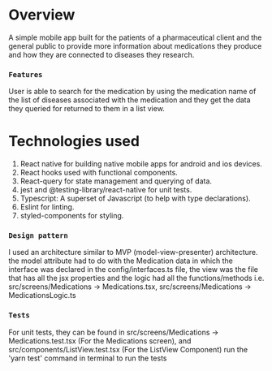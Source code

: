 # Overview

A simple mobile app built for the patients of a pharmaceutical client and the general public to provide more information about medications they produce and how they are connected to diseases they research.

### `Features`

User is able to search for the medication by using the medication name of the list of diseases associated with the medication and they get the data they queried for returned to them in a list view.

# Technologies used

1. React native for building native mobile apps for android and ios devices.
2. React hooks used with functional components.
3. React-query for state management and querying of data.
4. jest and @testing-library/react-native for unit tests.
5. Typescript: A superset of Javascript (to help with type declarations).
6. Eslint for linting.
7. styled-components for styling.

### `Design pattern`

I used an architecture similar to MVP (model-view-presenter) architecture. the model attribute had to do with the Medication data in which the interface was declared in the config/interfaces.ts file, the view was the file that has all the jsx properties and the logic had all the functions/methods i.e. src/screens/Medications -> Medications.tsx, src/screens/Medications -> MedicationsLogic.ts

### `Tests`

For unit tests, they can be found in src/screens/Medications -> Medications.test.tsx (For the Medications screen), and src/components/ListView.test.tsx (For the ListView Component) run the 'yarn test' command in terminal to run the tests
